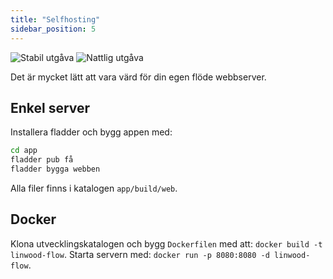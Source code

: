 ```yaml
---
title: "Selfhosting"
sidebar_position: 5
---
```


![Stabil utgåva](https://img.shields.io/badge/dynamic/yaml?color=c4840d&label=Stable&query=%24.version&url=https%3A%2F%2Fraw.githubusercontent.com%2FLinwoodDev%2FFlow%2Fstable%2Fapp%2Fpubspec.yaml&style=for-the-badge) ![Nattlig utgåva](https://img.shields.io/badge/dynamic/yaml?color=f7d28c&label=Nightly&query=%24.version&url=https%3A%2F%2Fraw.githubusercontent.com%2FLinwoodDev%2FFlow%2Fnightly%2Fapp%2Fpubspec.yaml&style=for-the-badge)

Det är mycket lätt att vara värd för din egen flöde webbserver.

## Enkel server

Installera fladder och bygg appen med:

```bash
cd app
fladder pub få
fladder bygga webben
```

Alla filer finns i katalogen `app/build/web`.

## Docker

Klona utvecklingskatalogen och bygg `Dockerfilen` med att: `docker build -t linwood-flow`. Starta servern med: `docker run -p 8080:8080 -d linwood-flow`.
